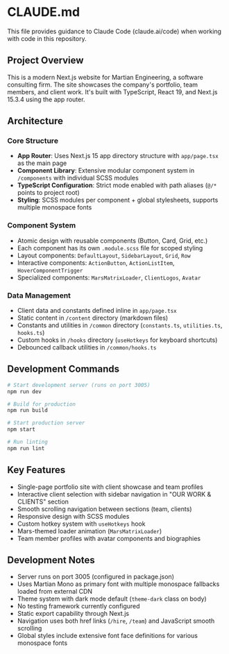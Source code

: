 # CLAUDE.md

This file provides guidance to Claude Code (claude.ai/code) when working with code in this repository.

## Project Overview

This is a modern Next.js website for Martian Engineering, a software consulting firm. The site showcases the company's portfolio, team members, and client work. It's built with TypeScript, React 19, and Next.js 15.3.4 using the app router.

## Architecture

### Core Structure
- **App Router**: Uses Next.js 15 app directory structure with `app/page.tsx` as the main page
- **Component Library**: Extensive modular component system in `/components` with individual SCSS modules
- **TypeScript Configuration**: Strict mode enabled with path aliases (`@/*` points to project root)
- **Styling**: SCSS modules per component + global stylesheets, supports multiple monospace fonts

### Component System
- Atomic design with reusable components (Button, Card, Grid, etc.)
- Each component has its own `.module.scss` file for scoped styling
- Layout components: `DefaultLayout`, `SidebarLayout`, `Grid`, `Row`
- Interactive components: `ActionButton`, `ActionListItem`, `HoverComponentTrigger`
- Specialized components: `MarsMatrixLoader`, `ClientLogos`, `Avatar`

### Data Management
- Client data and constants defined inline in `app/page.tsx`
- Static content in `/content` directory (markdown files)
- Constants and utilities in `/common` directory (`constants.ts`, `utilities.ts`, `hooks.ts`)
- Custom hooks in `/hooks` directory (`useHotkeys` for keyboard shortcuts)
- Debounced callback utilities in `/common/hooks.ts`

## Development Commands

```bash
# Start development server (runs on port 3005)
npm run dev

# Build for production
npm run build

# Start production server
npm start

# Run linting
npm run lint
```

## Key Features

- Single-page portfolio site with client showcase and team profiles
- Interactive client selection with sidebar navigation in "OUR WORK & CLIENTS" section
- Smooth scrolling navigation between sections (team, clients)
- Responsive design with SCSS modules
- Custom hotkey system with `useHotkeys` hook
- Mars-themed loader animation (`MarsMatrixLoader`)
- Team member profiles with avatar components and biographies

## Development Notes

- Server runs on port 3005 (configured in package.json)
- Uses Martian Mono as primary font with multiple monospace fallbacks loaded from external CDN
- Theme system with dark mode default (`theme-dark` class on body)
- No testing framework currently configured
- Static export capability through Next.js
- Navigation uses both href links (`/hire`, `/team`) and JavaScript smooth scrolling
- Global styles include extensive font face definitions for various monospace fonts